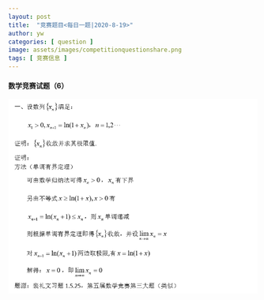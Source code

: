 ```yaml
---
layout: post
title:  "竞赛题目<每日一题|2020-8-19>"
author: yw
categories: [ question ]
image: assets/images/competitionquestionshare.png
tags: [ 竞赛信息 ]
---
```


#### 数学竞赛试题（6）

<img src="../assets/images/competitionquestion6.png" alt="">
